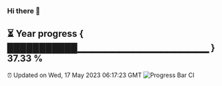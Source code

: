 ### Hi there 👋
⏳ Year progress { ███████████▁▁▁▁▁▁▁▁▁▁▁▁▁▁▁▁▁▁▁ } 37.33 %
---
⏰ Updated on Wed, 17 May 2023 06:17:23 GMT
![Progress Bar CI](https://github.com/liununu/liununu/workflows/Progress%20Bar%20CI/badge.svg)
